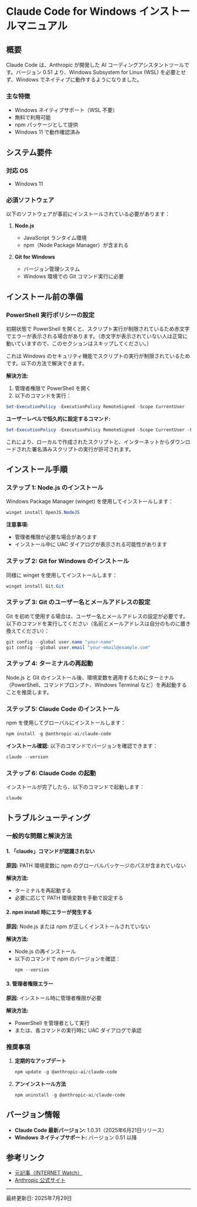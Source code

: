 # Claude Code for Windows インストールマニュアル

## 概要

Claude Code は、Anthropic が開発した AI コーディングアシスタントツールです。バージョン 0.51 より、Windows Subsystem for Linux (WSL) を必要とせず、Windows でネイティブに動作するようになりました。

### 主な特徴
- Windows ネイティブサポート（WSL 不要）
- 無料で利用可能
- npm パッケージとして提供
- Windows 11 で動作確認済み

## システム要件

### 対応 OS
- Windows 11

### 必須ソフトウェア
以下のソフトウェアが事前にインストールされている必要があります：

1. **Node.js**
   - JavaScript ランタイム環境
   - npm（Node Package Manager）が含まれる

2. **Git for Windows**
   - バージョン管理システム
   - Windows 環境での Git コマンド実行に必要

## インストール前の準備

### PowerShell 実行ポリシーの設定

初期状態で PowerShell を開くと、スクリプト実行が制限されているため赤文字でエラーが表示される場合があります。（赤文字が表示されていない人は正常に動いていますので、このセクションはスキップしてください。）

これは Windows のセキュリティ機能でスクリプトの実行が制限されているためです。以下の方法で解決できます。

**解決方法:**

1. 管理者権限で PowerShell を開く
2. 以下のコマンドを実行：

```powershell
Set-ExecutionPolicy -ExecutionPolicy RemoteSigned -Scope CurrentUser
```

**ユーザーレベルで恒久的に設定するコマンド:**

```powershell
Set-ExecutionPolicy -ExecutionPolicy RemoteSigned -Scope CurrentUser -Force
```


これにより、ローカルで作成されたスクリプトと、インターネットからダウンロードされた署名済みスクリプトの実行が許可されます。

## インストール手順

### ステップ 1: Node.js のインストール

Windows Package Manager (winget) を使用してインストールします：

```powershell
winget install OpenJS.NodeJS
```

**注意事項:**
- 管理者権限が必要な場合があります
- インストール中に UAC ダイアログが表示される可能性があります

### ステップ 2: Git for Windows のインストール

同様に winget を使用してインストールします：

```powershell
winget install Git.Git
```

### ステップ 3: Git のユーザー名とメールアドレスの設定

Git を初めて使用する場合は、ユーザー名とメールアドレスの設定が必要です。以下のコマンドを実行してください（名前とメールアドレスは自分のものに置き換えてください）：

```powershell
git config --global user.name "your-name"
git config --global user.email "your-email@example.com"
```

### ステップ 4: ターミナルの再起動

Node.js と Git のインストール後、環境変数を適用するためにターミナル（PowerShell、コマンドプロンプト、Windows Terminal など）を再起動することを推奨します。

### ステップ 5: Claude Code のインストール

npm を使用してグローバルにインストールします：

```powershell
npm install -g @anthropic-ai/claude-code
```

**インストール確認:**
以下のコマンドでバージョンを確認できます：

```powershell
claude --version
```

### ステップ 6: Claude Code の起動

インストールが完了したら、以下のコマンドで起動します：

```powershell
claude
```

## トラブルシューティング

### 一般的な問題と解決方法

#### 1. 「claude」コマンドが認識されない
**原因:** PATH 環境変数に npm のグローバルパッケージのパスが含まれていない

**解決方法:**
- ターミナルを再起動する
- 必要に応じて PATH 環境変数を手動で設定する

#### 2. npm install 時にエラーが発生する
**原因:** Node.js または npm が正しくインストールされていない

**解決方法:**
- Node.js の再インストール
- 以下のコマンドで npm のバージョンを確認：
  ```powershell
  npm --version
  ```

#### 3. 管理者権限エラー
**原因:** インストール時に管理者権限が必要

**解決方法:**
- PowerShell を管理者として実行
- または、各コマンドの実行時に UAC ダイアログで承認

### 推奨事項

1. **定期的なアップデート**
   ```powershell
   npm update -g @anthropic-ai/claude-code
   ```

2. **アンインストール方法**
   ```powershell
   npm uninstall -g @anthropic-ai/claude-code
   ```

## バージョン情報

- **Claude Code 最新バージョン:** 1.0.31（2025年6月21日リリース）
- **Windows ネイティブサポート:** バージョン 0.51 以降

## 参考リンク

- [元記事（INTERNET Watch）](https://forest.watch.impress.co.jp/docs/news/2030822.html)
- [Anthropic 公式サイト](https://www.anthropic.com/)

---

最終更新日: 2025年7月29日